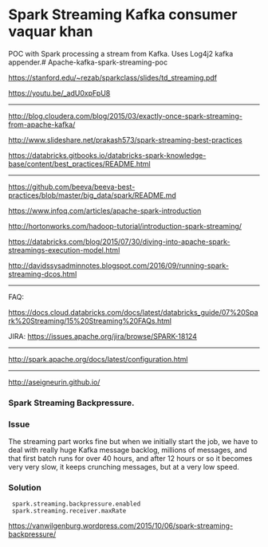 # Spark Streaming Kafka consumer vaquar khan 

POC with Spark processing a stream from Kafka. Uses Log4j2 kafka appender.# Apache-kafka-spark-streaming-poc


https://stanford.edu/~rezab/sparkclass/slides/td_streaming.pdf

https://youtu.be/_adU0xpFpU8

---------------------------------------------------------------------------

http://blog.cloudera.com/blog/2015/03/exactly-once-spark-streaming-from-apache-kafka/

http://www.slideshare.net/prakash573/spark-streaming-best-practices

https://databricks.gitbooks.io/databricks-spark-knowledge-base/content/best_practices/README.html

-----------------------------------------------------------------------------------------------------

https://github.com/beeva/beeva-best-practices/blob/master/big_data/spark/README.md

https://www.infoq.com/articles/apache-spark-introduction

http://hortonworks.com/hadoop-tutorial/introduction-spark-streaming/

https://databricks.com/blog/2015/07/30/diving-into-apache-spark-streamings-execution-model.html

http://davidssysadminnotes.blogspot.com/2016/09/running-spark-streaming-dcos.html

------------------------------------------------------------------------------------------------------
FAQ:

https://docs.cloud.databricks.com/docs/latest/databricks_guide/07%20Spark%20Streaming/15%20Streaming%20FAQs.html

JIRA:
https://issues.apache.org/jira/browse/SPARK-18124

------------------------------------------------------------------------------------------------------

http://spark.apache.org/docs/latest/configuration.html


------------------------------------------------------------------------------------------------------

http://aseigneurin.github.io/


### Spark Streaming Backpressure. 

### Issue 

The streaming part works fine but when we initially start the job, we have to deal with really huge Kafka message backlog, millions of messages, and that first batch runs for over 40 hours,  and after 12 hours or so it becomes very very slow, it keeps crunching messages, but at a very low speed. 

### Solution 

     spark.streaming.backpressure.enabled
     spark.streaming.receiver.maxRate

https://vanwilgenburg.wordpress.com/2015/10/06/spark-streaming-backpressure/
